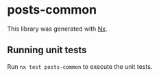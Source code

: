 # posts-common

This library was generated with [Nx](https://nx.dev).

## Running unit tests

Run `nx test posts-common` to execute the unit tests.
